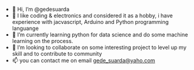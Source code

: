 - 👋 Hi, I’m @gedesuarda
- 👀 I like coding & electronics and considered it as a hobby, i have experience with jacvascript, Arduino and Python programming languange
- 🌱 I’m currently learning python for data science and do some machine learning on the process.
- 💞️ I’m looking to collaborate on some interesting project to level up my skill and to contribute to community
- 📫 you can contact me on email gede_suarda@yaho.com

<!---
gedesuarda/gedesuarda is a ✨ special ✨ repository because its `README.md` (this file) appears on your GitHub profile.
You can click the Preview link to take a look at your changes.
--->
